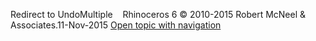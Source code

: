---
---

Redirect to UndoMultiple&#160;
&#160;
Rhinoceros 6 © 2010-2015 Robert McNeel &amp; Associates.11-Nov-2015
 [Open topic with navigation](undomultiple.html) 

